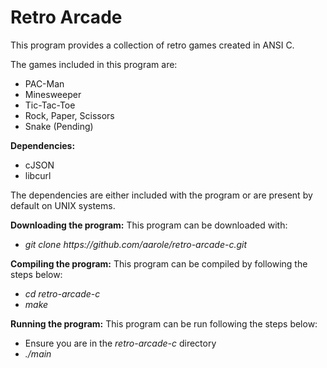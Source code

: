 # Retro Arcade

This program provides a collection of retro games created in ANSI C.

The games included in this program are:
<ul>
  <li>PAC-Man</li>
  <li>Minesweeper</li>
  <li>Tic-Tac-Toe</li>
  <li>Rock, Paper, Scissors</li>
  <li>Snake (Pending)</li>
</ul>

<b>Dependencies:</b>
<ul>
  <li>cJSON</li>
  <li>libcurl</li>
</ul>
The dependencies are either included with the program or are present by default on UNIX systems. 

<b>Downloading the program:</b>
This program can be downloaded with:
<ul>
  <li><i>git clone https://github.com/aarole/retro-arcade-c.git</i></li>
</ul>

<b>Compiling the program:</b>
This program can be compiled by following the steps below:
<ul>
  <li><i>cd retro-arcade-c</i></li>
  <li><i>make</i></li>
</ul>

<b>Running the program:</b>
This program can be run following the steps below:
<ul>
  <li>Ensure you are in the <i>retro-arcade-c</i> directory</li>
  <li><i>./main<i></li>
</ul>
